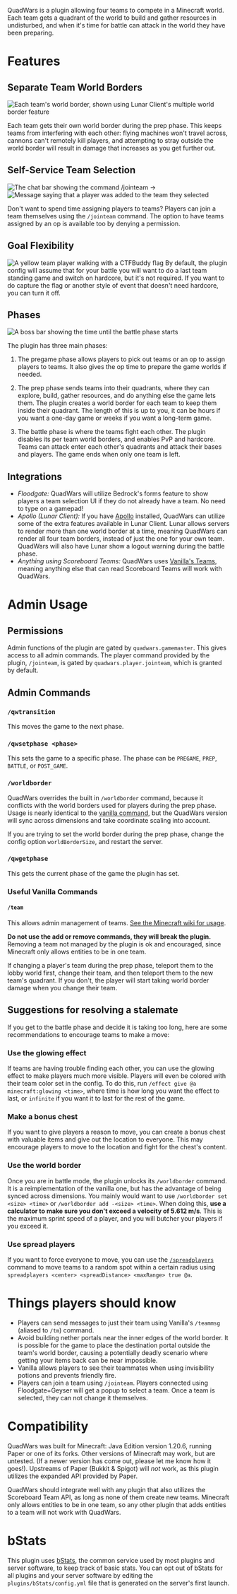 QuadWars is a plugin allowing four teams to compete in a Minecraft world. Each team gets a
quadrant of the world to build and gather resources in undisturbed, and when it's time for
battle can attack in the world they have been preparing.

# Features

## Separate Team World Borders

![Each team's world border, shown using Lunar Client's multiple world border feature](images/FourWorldBordersNether.png)

Each team gets their own world border during the prep phase. This keeps teams from interfering with
each other: flying machines won't travel across, cannons can't remotely kill players, and
attempting to stray outside the world border will result in damage that increases as you get
further out.

## Self-Service Team Selection

![The chat bar showing the command `/jointeam`](images/JoinTeamCommand.png) → ![Message saying that a player was added to the team they selected](images/JoinedTeamMessage.png)

Don't want to spend time assigning players to teams? Players can join a team themselves using the
`/jointeam` command. The option to have teams assigned by an op is available too by denying a
permission.

## Goal Flexibility

![A yellow team player walking with a CTFBuddy flag](images/PlayerWalkingWithFlag.png)
By default, the plugin config will assume that for your battle you will want to do a last team
standing game and switch on hardcore, but it's not required. If you want to do capture the flag
or another style of event that doesn't need hardcore, you can turn it off.

## Phases

![A boss bar showing the time until the battle phase starts](images/BattlePhaseStartTimer.png)

The plugin has three main phases:

1. The pregame phase allows players to pick out teams or an op to assign players to teams. It also
   gives the op time to prepare the game worlds if needed.

2. The prep phase sends teams into their quadrants, where they can explore, build, gather resources,
   and do anything else the game lets them. The plugin creates a world border for each team to keep
   them inside their quadrant. The length of this is up to you, it can be hours if you want a
   one-day game or weeks if you want a long-term game.

3. The battle phase is where the teams fight each other. The plugin disables its per team world
   borders, and enables PvP and hardcore. Teams can attack enter each other's quadrants and attack
   their bases and players. The game ends when only one team is left.

## Integrations

* *Floodgate:* QuadWars will utilize Bedrock's forms feature to show players a team selection UI
  if they do not already have a team. No need to type on a gamepad!
* *Apollo (Lunar Client):* If you have [Apollo](https://modrinth.com/plugin/lunar-client-apollo)
  installed, QuadWars can utilize some of the extra features available in Lunar Client. Lunar
  allows servers to render more than one world border at a time, meaning QuadWars can render all
  four team borders, instead of just the one for your own team. QuadWars will also have Lunar
  show a logout warning during the battle phase.
* *Anything using Scoreboard Teams:* QuadWars
  uses [Vanilla's Teams](https://minecraft.wiki/w/Scoreboard#Teams), meaning anything else that
  can read Scoreboard Teams will work with QuadWars.

# Admin Usage

## Permissions

Admin functions of the plugin are gated by `quadwars.gamemaster`. This gives access to all admin
commands. The player command provided by the plugin, `/jointeam`, is gated by
`quadwars.player.jointeam`, which is granted by default.

## Admin Commands

### `/qwtransition`

This moves the game to the next phase.

### `/qwsetphase <phase>`

This sets the game to a specific phase. The phase can be `PREGAME`, `PREP`, `BATTLE`,
or `POST_GAME`.

### `/worldborder`

QuadWars overrides the built in `/worldborder` command, because it conflicts with the world
borders used for players during the prep phase. Usage is nearly identical to the [vanilla
command](https://minecraft.wiki/w/Commands/worldborder),
but the QuadWars version will sync across dimensions and take coordinate scaling into account.

If you are trying to set the world border during the prep phase, change the config option
`worldBorderSize`, and restart the server.

### `/qwgetphase`

This gets the current phase of the game the plugin has set.

### Useful Vanilla Commands

#### `/team`

This allows admin management of
teams. [See the Minecraft wiki for usage](https://minecraft.wiki/w/Commands/team).

**Do not use
the add or remove commands, they will break the plugin.** Removing a team not managed by the
plugin is ok and encouraged, since Minecraft only allows entities to be in one team.

If changing a player's team during the prep phase, teleport them to the lobby world first,
change their team, and then teleport them to the new team's quadrant. If you don't, the player
will start taking world border damage when you change their team.

## Suggestions for resolving a stalemate

If you get to the battle phase and decide it is taking too long, here are some recommendations
to encourage teams to make a move:

### Use the glowing effect

If teams are having trouble finding each other, you can use the glowing effect to make players
much more visible. Players will even be colored with their team color set in the config. To do
this, run `/effect give @a minecraft:glowing <time>`, where time is how long you want the effect
to last, or `infinite` if you want it to last for the rest of the game.

### Make a bonus chest

If you want to give players a reason to move, you can create a bonus chest with valuable items
and give out the location to everyone. This may encourage players to move to the location and
fight for the chest's content.

### Use the world border

Once you are in battle mode, the plugin unlocks its `/worldborder` command. It is a
reimplementation of the vanilla one, but has the advantage of being synced across dimensions.
You mainly would want to use `/worldborder set <size> <time>` or `/worldborder add -<size>
<time>`. When doing this, **use a
calculator to make sure you don't exceed a velocity of 5.612 m/s**. This is the maximum sprint
speed of a player, and you will butcher your players if you exceed it.

### Use spread players

If you want to force everyone to move, you can use
the [`/spreadplayers`](https://minecraft.wiki/w/Commands/spreadplayers) command to move teams
to a random spot within a certain radius using
`spreadplayers <center> <spreadDistance> <maxRange> true @a`.

# Things players should know

* Players can send messages to just their team using Vanilla's `/teammsg` (aliased to `/tm`)
  command.
* Avoid building nether portals near the inner edges of the world border. It is possible for the
  game to place the destination portal outside the team's world border, causing a potentially
  deadly scenario where getting your items back can be near impossible.
* Vanilla allows players to see their teammates when using invisibility potions and prevents
  friendly fire.
* Players can join a team using `/jointeam`. Players connected using Floodgate+Geyser will get a
  popup to select a team. Once a team is selected, they can not change it themselves.

# Compatibility

QuadWars was built for Minecraft: Java Edition version 1.20.6, running Paper or one of its
forks. Other versions of Minecraft may work, but are untested. (If a newer version has come out,
please let me know how it goes!). Upstreams of Paper (Bukkit & Spigot) will *not* work, as this
plugin utilizes the expanded API provided by Paper.

QuadWars should integrate well with any plugin that also utilizes the Scoreboard Team API, as
long as none of them create new teams. Minecraft only allows entities to be in one team,
so any other plugin that adds entities to a team will not work with QuadWars.

# bStats

This plugin uses [bStats](https://bstats.org/), the common service used by most plugins and server
software, to keep track of basic stats. You can opt out of bStats for all plugins and your server
software by editing the `plugins/bStats/config.yml` file that is generated on the server's first
launch.